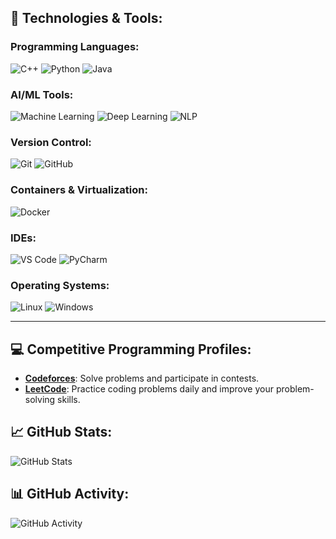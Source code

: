  
## 🚀 Technologies & Tools:

### Programming Languages:
![C++](https://img.shields.io/badge/-C++-00599C?style=flat&logo=cplusplus&logoColor=ffffff)
![Python](https://img.shields.io/badge/-Python-3776AB?style=flat&logo=python&logoColor=ffffff)
![Java](https://img.shields.io/badge/-Java-007396?style=flat&logo=java&logoColor=ffffff)

### AI/ML Tools:
![Machine Learning](https://img.shields.io/badge/-Machine%20Learning-FF6F61?style=flat&logo=machinelearning&logoColor=ffffff)
![Deep Learning](https://img.shields.io/badge/-Deep%20Learning-0049B7?style=flat&logo=deep-learning&logoColor=ffffff)
![NLP](https://img.shields.io/badge/-NLP-ff6347?style=flat&logo=nltk&logoColor=ffffff)

### Version Control:
![Git](https://img.shields.io/badge/-Git-F05032?style=flat&logo=git&logoColor=ffffff)
![GitHub](https://img.shields.io/badge/-GitHub-181717?style=flat&logo=github&logoColor=ffffff)

### Containers & Virtualization:
![Docker](https://img.shields.io/badge/-Docker-2496ED?style=flat&logo=docker&logoColor=ffffff)

### IDEs:
![VS Code](https://img.shields.io/badge/-VS%20Code-007ACC?style=flat&logo=visualstudiocode&logoColor=ffffff)
![PyCharm](https://img.shields.io/badge/-PyCharm-000000?style=flat&logo=pycharm&logoColor=ffffff)

### Operating Systems:
![Linux](https://img.shields.io/badge/-Linux-FCC624?style=flat&logo=linux&logoColor=ffffff)
![Windows](https://img.shields.io/badge/-Windows-0078D6?style=flat&logo=windows&logoColor=ffffff)

---

## 💻 Competitive Programming Profiles:
- **[Codeforces](https://codeforces.com/)**: Solve problems and participate in contests.
- **[LeetCode](https://leetcode.com/)**: Practice coding problems daily and improve your problem-solving skills.

## 📈 GitHub Stats:
![GitHub Stats](https://github-readme-stats.vercel.app/api?username=imbr17&show_icons=true&count_private=true&theme=tokyonight)

## 📊 GitHub Activity:
![GitHub Activity](https://github-readme-activity-graph.cyclic.app/graph?username=imbr17&theme=github)

 
